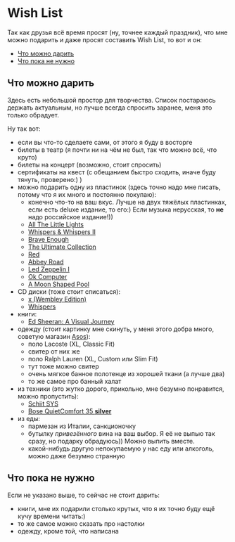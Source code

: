 # Wish List

Так как друзья всё время просят (ну, точнее каждый праздник), что мне можно подарить и даже просят составить Wish List, то вот и он:

- [Что можно дарить](#yes)
- [Что пока не нужно](#no)

## Что можно дарить<a id = "yes"></a>

Здесь есть небольшой простор для творчества.
Список постараюсь держать актуальным, но лучше всегда спросить заранее, меня это только обрадует.

Ну так вот:

- если вы что-то сделаете сами, от этого я буду в восторге
- билеты в театр (я почти ни на чём не был, так что можно всё, что круто)
- билеты на концерт (возможно, стоит спросить)
- сертификаты на квест (с обещанием быстро сходить, иначе буду тянуть, проверено:) )
- можно подарить одну из пластинок (здесь точно надо мне писать, потому что я их много и постоянно покупаю):
  - конечно что-то на ваш вкус.
    Лучше на двух тяжёлых пластинках, если есть deluxe издание, то его:)
    Если музыка нерусская, то **не** надо российское издание!))
  - [All The Little Lights](https://www.amazon.co.uk/dp/B00ANWQ1H6)
  - [Whispers & Whispers II](http://passenger.limitedrun.com/products/547261-whispers-whispers-ii-limited-edition-double-gatefold-vinyl-box-set?view=f15250)
  - [Brave Enough](https://www.amazon.co.uk/dp/B01HOCUMYK)
  - [The Ultimate Collection](https://www.amazon.co.uk/dp/B01LZV5G7U)
  - [Red](https://www.amazon.co.uk/dp/B009NT0I06)
  - [Abbey Road](https://www.amazon.co.uk/dp/B0041KVZ1I)
  - [Led Zeppelin I](https://www.amazon.co.uk/dp/B00IXHBMLS)
  - [Ok Computer](https://www.amazon.co.uk/dp/B01F0XPTIY)
  - [A Moon Shaped Pool](https://www.amazon.co.uk/dp/B01FDF12UI)
  <!-- - [](https://www.amazon.co.uk/dp/) -->
- CD диски (тоже стоит списаться):
  - [x (Wembley Edition)](https://www.amazon.co.uk/dp/B016V8QFTE)
  - [Whispers](https://www.amazon.co.uk/dp/B00J8GIY6E)
- книги:
  - [Ed Sheeran: A Visual Journey](https://www.amazon.co.uk/dp/1844037940)
- одежду (стоит картинку мне скинуть, у меня этого добра много, советую магазин [Asos](http://www.asos.com/ru/men/?r=1)):
  - поло Lacoste (XL, Classic Fit)
  - свитер от них же
  - поло Ralph Lauren (XL, Custom или Slim Fit)
  - тут тоже можно свитер
  - очень мягкое банное полотенце из хорошей ткани (а лучше два)
  - то же самое про банный халат
- из техники (это жутко дорого, прикольно, мне безумно понравится, можно пропустить):
  - [Schiit SYS](http://schiit.com/products/sys)
  - [Bose QuietComfort 35 **silver**](https://www.amazon.com/dp/B01E3SNO1G)
- из еды:
  - пармезан из Италии, санкционочку
  - бутылку *привезённого* вина на ваш выбор.
    Я её не выпью так сразу, но подарку обрадуюсь))
    Можно выпить вместе.
  - какой-нибудь другую непокупаемую у нас еду или алкоголь, можно даже безумно странную

## Что пока не нужно<a id = "no"></a>

Если не указано выше, то сейчас не стоит дарить:

- книги, мне их подарили столько крутых, что я их точно буду ещё кучу времени читать:)
- то же самое можно сказать про настолки
- одежду, кроме той, что написана

